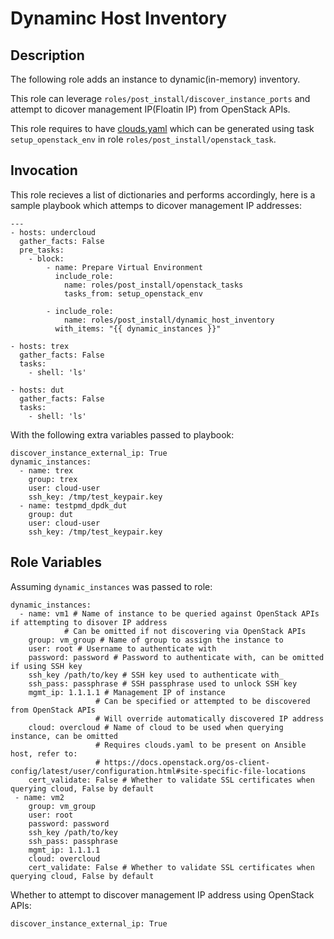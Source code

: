 # Dynaminc Host Inventory

## Description

The following role adds an instance to dynamic(in-memory) inventory.

This role can leverage `roles/post_install/discover_instance_ports` and attempt to dicover management IP(Floatin IP) from OpenStack APIs.

This role requires to have [clouds.yaml](https://docs.openstack.org/python-openstackclient/rocky/configuration/index.html) which can be generated using task `setup_openstack_env` in role `roles/post_install/openstack_task`.

## Invocation

This role recieves a list of dictionaries and performs accordingly, here is a sample playbook which attemps to dicover management IP addresses:
```
---
- hosts: undercloud
  gather_facts: False
  pre_tasks:
    - block:
        - name: Prepare Virtual Environment
          include_role:
            name: roles/post_install/openstack_tasks
            tasks_from: setup_openstack_env

        - include_role: 
            name: roles/post_install/dynamic_host_inventory
          with_items: "{{ dynamic_instances }}"

- hosts: trex
  gather_facts: False
  tasks:
    - shell: 'ls'

- hosts: dut
  gather_facts: False
  tasks:
    - shell: 'ls'
```

With the following extra variables passed to playbook:
```
discover_instance_external_ip: True
dynamic_instances:
  - name: trex
    group: trex
    user: cloud-user
    ssh_key: /tmp/test_keypair.key
  - name: testpmd_dpdk_dut
    group: dut
    user: cloud-user
    ssh_key: /tmp/test_keypair.key
```

## Role Variables

Assuming `dynamic_instances` was passed to role:
```
dynamic_instances:
  - name: vm1 # Name of instance to be queried against OpenStack APIs if attempting to disover IP address
            # Can be omitted if not discovering via OpenStack APIs
    group: vm_group # Name of group to assign the instance to
    user: root # Username to authenticate with
    password: password # Password to authenticate with, can be omitted if using SSH key
    ssh_key /path/to/key # SSH key used to authenticate with_
    ssh_pass: passphrase # SSH passphrase used to unlock SSH key
    mgmt_ip: 1.1.1.1 # Management IP of instance
                   # Can be specified or attempted to be discovered from OpenStack APIs
                   # Will override automatically discovered IP address
    cloud: overcloud # Name of cloud to be used when querying instance, can be omitted
                   # Requires clouds.yaml to be present on Ansible host, refer to:
                   # https://docs.openstack.org/os-client-config/latest/user/configuration.html#site-specific-file-locations
    cert_validate: False # Whether to validate SSL certificates when querying cloud, False by default
 - name: vm2
    group: vm_group
    user: root
    password: password
    ssh_key /path/to/key
    ssh_pass: passphrase
    mgmt_ip: 1.1.1.1
    cloud: overcloud
    cert_validate: False # Whether to validate SSL certificates when querying cloud, False by default
```

Whether to attempt to discover management IP address using OpenStack APIs:
```
discover_instance_external_ip: True
```